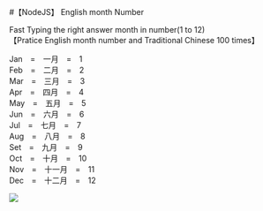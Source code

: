 #【NodeJS】 English month Number

Fast Typing the right answer month in number(1 to 12)
</br>
【Pratice English month number and Traditional Chinese  100 times】
</br>

Jan　=　一月　=　1
</br>
Feb　=　二月　=　2
</br>
Mar　=　三月　=　3
</br>
Apr　=　四月　=　4
</br>
May　=　五月　=　5
</br>
Jun　=　六月　=　6
</br>
Jul　=　七月　=　7
</br>
Aug　=　八月　=　8
</br>
Set　=　九月　=　9
</br>
Oct　=　十月　=　10
</br>
Nov　=　十一月　=　11
</br>
Dec　=　十二月　=　12

<img src=https://raw.githubusercontent.com/MiCoDer/Pratice-English-Mounth-to-Number-and-Traditional-Chienese-/master/ProgramView.png>
